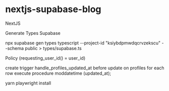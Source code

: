 # nextjs-supabase-blog
NextJS

Generate Types Supabase 

npx supabase gen types typescript --project-id "ksiybdpmwdqcrvzekscu" --schema public > types/supabase.ts

Policy
(requesting_user_id() = user_id)


create trigger handle_profiles_updated_at before update on profiles
  for each row execute procedure moddatetime (updated_at);


yarn playwright install